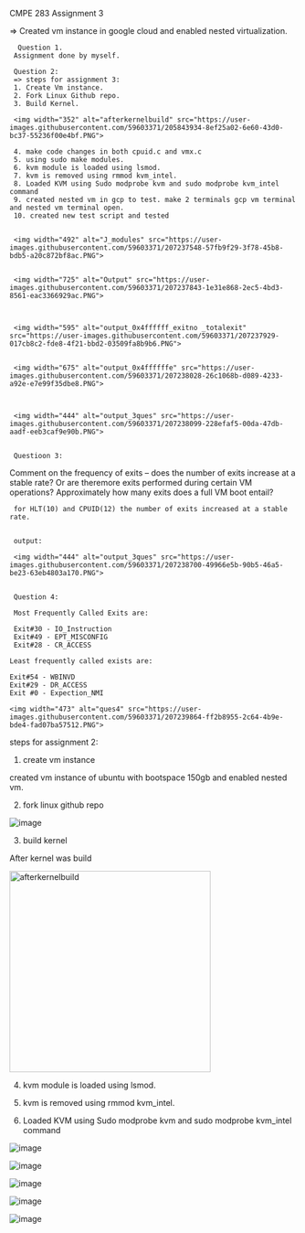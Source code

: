 CMPE 283 Assignment 3


=> Created vm instance in google cloud and enabled nested virtualization.

     
      Question 1.
     Assignment done by myself.
     
     Question 2:
     => steps for assignment 3:
     1. Create Vm instance.
     2. Fork Linux Github repo.
     3. Build Kernel.
     
     <img width="352" alt="afterkernelbuild" src="https://user-images.githubusercontent.com/59603371/205843934-8ef25a02-6e60-43d0-bc37-55236f00e4bf.PNG">
     
     4. make code changes in both cpuid.c and vmx.c
     5. using sudo make modules.
     6. kvm module is loaded using lsmod. 
     7. kvm is removed using rmmod kvm_intel.
     8. Loaded KVM using Sudo modprobe kvm and sudo modprobe kvm_intel command
     9. created nested vm in gcp to test. make 2 terminals gcp vm terminal and nested vm terminal open.
     10. created new test script and tested
     
     
     <img width="492" alt="J_modules" src="https://user-images.githubusercontent.com/59603371/207237548-57fb9f29-3f78-45b8-bdb5-a20c872bf8ac.PNG">

     
     <img width="725" alt="Output" src="https://user-images.githubusercontent.com/59603371/207237843-1e31e868-2ec5-4bd3-8561-eac3366929ac.PNG">
     
   
     
     <img width="595" alt="output_0x4ffffff_exitno _totalexit" src="https://user-images.githubusercontent.com/59603371/207237929-017cb8c2-fde8-4f21-bbd2-03509fa8b9b6.PNG">
     
     
     <img width="675" alt="output_0x4ffffffe" src="https://user-images.githubusercontent.com/59603371/207238028-26c1068b-d089-4233-a92e-e7e99f35dbe8.PNG">
     
     
     
     <img width="444" alt="output_3ques" src="https://user-images.githubusercontent.com/59603371/207238099-228efaf5-00da-47db-aadf-eeb3caf9e90b.PNG">
     
     
     Questioon 3:
     
Comment on the frequency of exits – does the number of exits increase at a stable rate? Or are theremore exits performed during certain VM operations?        Approximately how many exits does a full VM boot entail?
     
     for HLT(10) and CPUID(12) the number of exits increased at a stable rate.
     
     
     output:
     
     <img width="444" alt="output_3ques" src="https://user-images.githubusercontent.com/59603371/207238700-49966e5b-90b5-46a5-be23-63eb4803a170.PNG">
     
     
     Question 4:
     
     Most Frequently Called Exits are:
     
     Exit#30 - IO_Instruction
     Exit#49 - EPT_MISCONFIG
     Exit#28 - CR_ACCESS
     
    Least frequently called exists are:
    
    Exit#54 - WBINVD
    Exit#29 - DR_ACCESS
    Exit #0 - Expection_NMI
    
    <img width="473" alt="ques4" src="https://user-images.githubusercontent.com/59603371/207239864-ff2b8955-2c64-4b9e-bde4-fad07ba57512.PNG">






     
     
     
     
     
     
     

     
       
     

     
     




steps for assignment 2:

1. create vm instance

created vm instance of ubuntu with bootspace 150gb and enabled nested vm.

2.  fork linux github repo


![image](https://user-images.githubusercontent.com/59603371/205843398-cac24460-a734-4884-95c2-2b45973f7d87.png)



3. build kernel


After kernel was build



<img width="352" alt="afterkernelbuild" src="https://user-images.githubusercontent.com/59603371/205843934-8ef25a02-6e60-43d0-bc37-55236f00e4bf.PNG">



4. kvm module is loaded using lsmod. 

5. kvm is removed using rmmod kvm_intel.
 
6. Loaded KVM using Sudo modprobe kvm and sudo modprobe kvm_intel command



![image](https://user-images.githubusercontent.com/59603371/205850082-1ad6ae8c-9048-4d61-9f0a-14d75a297d41.png)


![image](https://user-images.githubusercontent.com/59603371/205850168-31dee037-a966-4b32-8bf1-17c1d50d3c53.png)


![image](https://user-images.githubusercontent.com/59603371/205850230-bf9c3561-691c-4faa-b25f-e9c4596754d2.png)


![image](https://user-images.githubusercontent.com/59603371/205850379-bbe3a28a-1cf4-43a6-b057-486244de4670.png)


![image](https://user-images.githubusercontent.com/59603371/205850454-970f958e-494e-423b-9c38-71de1e714fbd.png)















